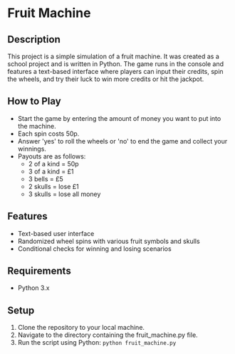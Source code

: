 # Fruit Machine

## Description
This project is a simple simulation of a fruit machine. It was created as a school project and is written in Python. The game runs in the console and features a text-based interface where players can input their credits, spin the wheels, and try their luck to win more credits or hit the jackpot.

## How to Play
- Start the game by entering the amount of money you want to put into the machine.
- Each spin costs 50p.
- Answer 'yes' to roll the wheels or 'no' to end the game and collect your winnings.
- Payouts are as follows:
  - 2 of a kind = 50p
  - 3 of a kind = £1
  - 3 bells = £5
  - 2 skulls = lose £1
  - 3 skulls = lose all money

## Features
- Text-based user interface
- Randomized wheel spins with various fruit symbols and skulls
- Conditional checks for winning and losing scenarios

## Requirements
- Python 3.x

## Setup
1. Clone the repository to your local machine.
2. Navigate to the directory containing the fruit_machine.py file.
3. Run the script using Python:
`python fruit_machine.py`
